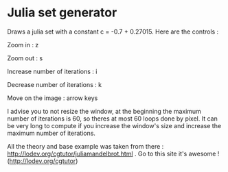 # Julia set generator

Draws a julia set with a constant c = -0.7 + 0.27015. Here are the controls :

Zoom in : z

Zoom out : s

Increase number of iterations : i

Decrease number of iterations : k

Move on the image : arrow keys

I advise you to not resize the window, at the beginning the maximum number of iterations is 60, so theres at most 60 loops done by pixel. It can be very long to compute if you increase the window's size and increase the maximum number of iterations.

All the theory and base example was taken from there : http://lodev.org/cgtutor/juliamandelbrot.html . Go to this site it's awesome ! (http://lodev.org/cgtutor)
